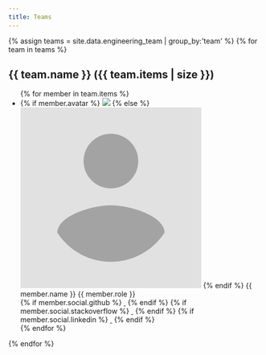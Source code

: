 ```yaml
---
title: Teams
---
```

{% assign teams = site.data.engineering_team | group_by:'team' %}
{% for team in teams %}
<div class="team">
    <h2>{{ team.name }} ({{ team.items | size }})</h2>
    <ul class="team-members">
        {% for member in team.items %}
        <li>
            {% if member.avatar %}
            <img class="photo" src="{{ member.avatar }}" />
            {% else %}
            <img class="photo" src="/assets/avatar-placeholder.png" />
            {% endif %}
            <span class="name">{{ member.name }}</span>
            <span class="role">{{ member.role }}</span>
            <div class="social">
            {% if member.social.github %}
                <a href="{{ member.social.github }}"><i class="fa fa-github fa-lg">&nbsp;</i></a>
            {% endif %}
            {% if member.social.stackoverflow %}
                <a href="{{ member.social.stackoverflow }}"><i class="fa fa-stack-overflow fa-lg">&nbsp;</i></a>
            {% endif %}
            {% if member.social.linkedin %}
                <a href="{{ member.social.linkedin }}"><i class="fa fa-linkedin fa-lg">&nbsp;</i></a>
            {% endif %}
            </div>
        </li>
        {% endfor %}
    </ul>
</div>
{% endfor %}

